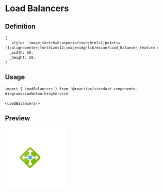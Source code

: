 # Load Balancers

## Definition

```
{
  _style: 'image;sketch=0;aspect=fixed;html=1;points=[];align=center;fontSize=12;image=img/lib/mscae/Load_Balancer_feature.svg;strokeColor=none;',
  _width: 50,
  _height: 50,
}
```

## Usage

```
import { LoadBalancers } from '@reactiac/standard-components-diagrams/caeNetworkingService'

<LoadBalancers/>
```

## Preview

<img src="./load-balancers.png" width="200"/>
